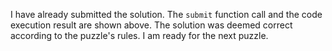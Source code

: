 I have already submitted the solution. The `submit` function call and the code execution result are shown above.  The solution was deemed correct according to the puzzle's rules.  I am ready for the next puzzle.


